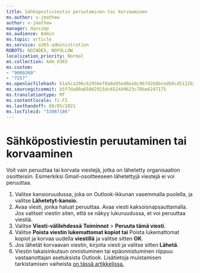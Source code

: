 ```yaml
---
title: Sähköpostiviestin peruutaminen tai korvaaminen
ms.author: v-jmathew
author: v-jmathew
manager: dansimp
ms.audience: Admin
ms.topic: article
ms.service: o365-administration
ROBOTS: NOINDEX, NOFOLLOW
localization_priority: Normal
ms.collection: Adm_O365
ms.custom:
- "9000260"
- "7257"
ms.openlocfilehash: b1a5ca296c62956ef0a8a95ed8ea9c967d268bcedb9cd5122b39a9678ba1f152
ms.sourcegitcommit: b5f7da89a650d2915dc652449623c78be6247175
ms.translationtype: MT
ms.contentlocale: fi-FI
ms.lasthandoff: 08/05/2021
ms.locfileid: "53967186"
---
```

# <a name="recall-or-replace-email-message"></a>Sähköpostiviestin peruutaminen tai korvaaminen

Voit vain peruuttaa tai korvata viestejä, jotka on lähetetty organisaation osoitteisiin. Esimerkiksi Gmail-osoitteeseen lähetettyjä viestejä ei voi peruuttaa.

1. Valitse kansioruudussa, joka on Outlook-ikkunan vasemmalla puolella, ja valitse **Lähetetyt-kansio.**
2. Avaa viesti, jonka haluat peruuttaa. Avaa viesti kaksoisnapsauttamalla. Jos valitset viestin siten, että se näkyy lukuruudussa, et voi peruuttaa viestiä.
3. Valitse **Viesti-välilehdessä** **Toiminnot**  >  **Peruuta tämä viesti**.
4. Valitse **Poista viestin lukemattomat kopiot tai** Poista lukemattomat kopiot ja korvaa uudella **viestillä** ja valitse sitten **OK**.
5. Jos lähetät korvaavan viestin, kirjoita viesti ja valitse sitten **Lähetä**.
6. Viestin takaisinkutsun onnistuminen tai epäonnistuminen riippuu vastaanottajan asetuksista Outlook. Lisätietoja muistamisen tarkistamisen vaiheista [on tässä artikkelissa.](https://support.office.com/article/recall-or-replace-an-email-message-that-you-sent-35027f88-d655-4554-b4f8-6c0729a723a0#tocheck)
